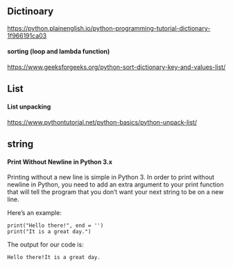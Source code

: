 
## Dictinoary

  https://python.plainenglish.io/python-programming-tutorial-dictionary-1f966191ca03
  
#### sorting (loop and lambda function)

  https://www.geeksforgeeks.org/python-sort-dictionary-key-and-values-list/
    
    
## List

#### List unpacking

  https://www.pythontutorial.net/python-basics/python-unpack-list/
  
  
## string
  
#### Print Without Newline in Python 3.x

Printing without a new line is simple in Python 3. In order to print without newline in Python, you need to add an extra argument to your print function that will tell the program that you don’t want your next string to be on a new line.

Here’s an example:

    print("Hello there!", end = '')
    print("It is a great day.")

The output for our code is:

    Hello there!It is a great day.
